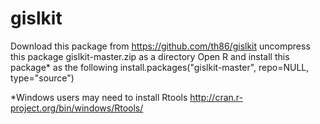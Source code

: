 gislkit
====

Download this package from https://github.com/th86/gislkit
uncompress this package gislkit-master.zip as a directory
Open R and install this package* as the following
install.packages("gislkit-master", repo=NULL, type="source")


*Windows users may need to install Rtools http://cran.r-project.org/bin/windows/Rtools/